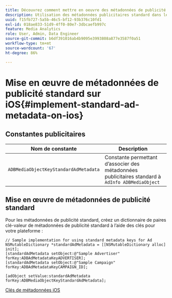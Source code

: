 ```yaml
---
title: Découvrez comment mettre en oeuvre des métadonnées de publicité standard sur iOS
description: Utilisation des métadonnées publicitaires standard dans le suivi des publicités sur iOS.
uuid: f15fb727-5a5b-46c5-bf12-93b376c10fd1
exl-id: 018ae833-51d9-4ff0-80e7-3dbcaefb997c
feature: Media Analytics
role: User, Admin, Data Engineer
source-git-commit: b6df391016ab4b9095e3993808a877e3587f0a51
workflow-type: tm+mt
source-wordcount: '67'
ht-degree: 86%

---
```


# Mise en œuvre de métadonnées de publicité standard sur iOS{#implement-standard-ad-metadata-on-ios}

## Constantes publicitaires

| Nom de constante | Description   |
|---|---|
| `ADBMediaObjectKeyStandardAdMetadata` | Constante permettant d’associer des métadonnées publicitaires standard à `AdInfo ADBMediaObject` |

## Mise en œuvre de métadonnées de publicité standard

Pour les métadonnées de publicité standard, créez un dictionnaire de paires clé-valeur de métadonnées de publicité standard à l’aide des clés pour votre plateforme :

```
// Sample implementation for using standard metadata keys for Ad 
NSMutableDictionary *standardAdMetadata = [[NSMutableDictionary alloc] init]; 
[standardAdMetadata setObject:@"Sample Advertiser" forKey:ADBAdMetadataKeyADVERTISER]; 
[standardAdMetadata setObject:@"Sample Campaign" forKey:ADBAdMetadataKeyCAMPAIGN_ID]; 
 
[adObject setValue:standardAdMetadata forKey:ADBMediaObjectKeyStandardAdMetadata];
```

[Clés de métadonnées iOS](/help/sdk-implement/track-av-playback/impl-std-metadata/ios-metadata-keys.md)
